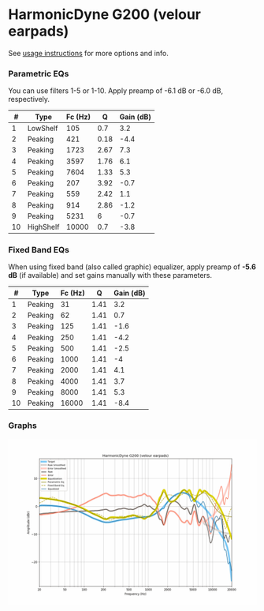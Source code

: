 # HarmonicDyne G200 (velour earpads)
See [usage instructions](https://github.com/jaakkopasanen/AutoEq#usage) for more options and info.

### Parametric EQs
You can use filters 1-5 or 1-10. Apply preamp of -6.1 dB or -6.0 dB, respectively.

|   # | Type      |   Fc (Hz) |    Q |   Gain (dB) |
|-----|-----------|-----------|------|-------------|
|   1 | LowShelf  |       105 | 0.7  |         3.2 |
|   2 | Peaking   |       421 | 0.18 |        -4.4 |
|   3 | Peaking   |      1723 | 2.67 |         7.3 |
|   4 | Peaking   |      3597 | 1.76 |         6.1 |
|   5 | Peaking   |      7604 | 1.33 |         5.3 |
|   6 | Peaking   |       207 | 3.92 |        -0.7 |
|   7 | Peaking   |       559 | 2.42 |         1.1 |
|   8 | Peaking   |       914 | 2.86 |        -1.2 |
|   9 | Peaking   |      5231 | 6    |        -0.7 |
|  10 | HighShelf |     10000 | 0.7  |        -3.8 |

### Fixed Band EQs
When using fixed band (also called graphic) equalizer, apply preamp of **-5.6 dB** (if available) and set gains manually with these parameters.

|   # | Type    |   Fc (Hz) |    Q |   Gain (dB) |
|-----|---------|-----------|------|-------------|
|   1 | Peaking |        31 | 1.41 |         3.2 |
|   2 | Peaking |        62 | 1.41 |         0.7 |
|   3 | Peaking |       125 | 1.41 |        -1.6 |
|   4 | Peaking |       250 | 1.41 |        -4.2 |
|   5 | Peaking |       500 | 1.41 |        -2.5 |
|   6 | Peaking |      1000 | 1.41 |        -4   |
|   7 | Peaking |      2000 | 1.41 |         4.1 |
|   8 | Peaking |      4000 | 1.41 |         3.7 |
|   9 | Peaking |      8000 | 1.41 |         5.3 |
|  10 | Peaking |     16000 | 1.41 |        -8.4 |

### Graphs
![](./HarmonicDyne%20G200%20(velour%20earpads).png)
